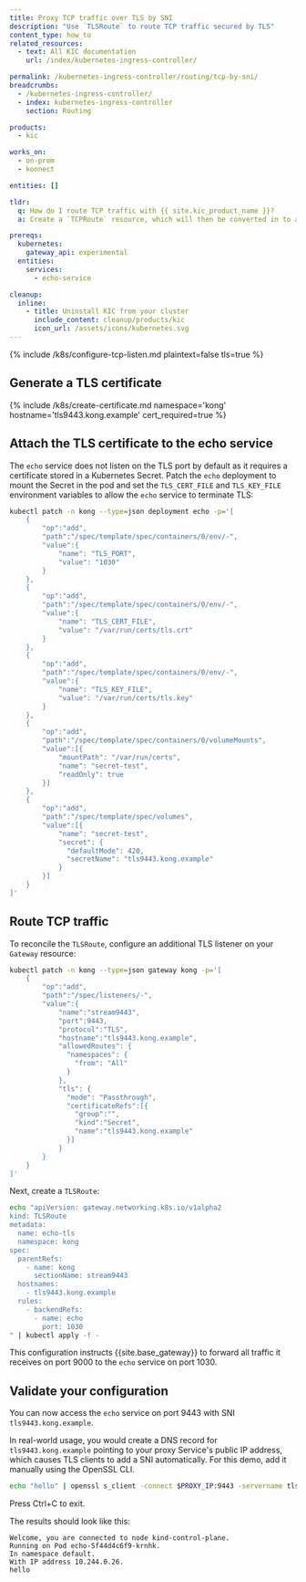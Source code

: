 ```yaml
---
title: Proxy TCP traffic over TLS by SNI
description: "Use `TLSRoute` to route TCP traffic secured by TLS"
content_type: how_to
related_resources:
  - text: All KIC documentation
    url: /index/kubernetes-ingress-controller/

permalink: /kubernetes-ingress-controller/routing/tcp-by-sni/
breadcrumbs:
  - /kubernetes-ingress-controller/
  - index: kubernetes-ingress-controller
    section: Routing

products:
  - kic

works_on:
  - on-prem
  - konnect

entities: []

tldr:
  q: How do I route TCP traffic with {{ site.kic_product_name }}?
  a: Create a `TCPRoute` resource, which will then be converted in to a [{{ site.base_gateway }} Service](/gateway/entities/service/) and [Route](/gateway/entities/route/). TLS passthrough is _not_ supported using `TCPIngress`.

prereqs:
  kubernetes:
    gateway_api: experimental
  entities:
    services:
      - echo-service

cleanup:
  inline:
    - title: Uninstall KIC from your cluster
      include_content: cleanup/products/kic
      icon_url: /assets/icons/kubernetes.svg
---
```


{% include /k8s/configure-tcp-listen.md plaintext=false tls=true %}

## Generate a TLS certificate

{% include /k8s/create-certificate.md namespace='kong' hostname='tls9443.kong.example' cert_required=true %}

## Attach the TLS certificate to the echo service

The `echo` service does not listen on the TLS port by default as it requires a certificate stored in a Kubernetes Secret. Patch the `echo` deployment to mount the Secret in the pod and set the `TLS_CERT_FILE` and `TLS_KEY_FILE` environment variables to allow the `echo` service to terminate TLS:

```bash
kubectl patch -n kong --type=json deployment echo -p='[
    {
        "op":"add",
        "path":"/spec/template/spec/containers/0/env/-",
        "value":{
            "name": "TLS_PORT",
            "value": "1030"
        }
    },
    {
        "op":"add",
        "path":"/spec/template/spec/containers/0/env/-",
        "value":{
            "name": "TLS_CERT_FILE",
            "value": "/var/run/certs/tls.crt"
        }
    },
    {
        "op":"add",
        "path":"/spec/template/spec/containers/0/env/-",
        "value":{
            "name": "TLS_KEY_FILE",
            "value": "/var/run/certs/tls.key"
        }
    },
    {
        "op":"add",
        "path":"/spec/template/spec/containers/0/volumeMounts",
        "value":[{
            "mountPath": "/var/run/certs",
            "name": "secret-test",
            "readOnly": true
        }]
    },
    {
        "op":"add",
        "path":"/spec/template/spec/volumes",
        "value":[{
            "name": "secret-test",
            "secret": {
              "defaultMode": 420,
              "secretName": "tls9443.kong.example"
            }
        }]
    }
]'
```

## Route TCP traffic

To reconcile the `TLSRoute`, configure an additional TLS listener on your `Gateway` resource:

```bash
kubectl patch -n kong --type=json gateway kong -p='[
    {
        "op":"add",
        "path":"/spec/listeners/-",
        "value":{
            "name":"stream9443",
            "port":9443,
            "protocol":"TLS",
            "hostname":"tls9443.kong.example",
            "allowedRoutes": {
              "namespaces": {
                "from": "All"
              }
            },
            "tls": {
              "mode": "Passthrough",
              "certificateRefs":[{
                "group":"",
                "kind":"Secret",
                "name":"tls9443.kong.example"
              }]
            }
        }
    }
]'
```

Next, create a `TLSRoute`:

```bash
echo "apiVersion: gateway.networking.k8s.io/v1alpha2
kind: TLSRoute
metadata:
  name: echo-tls
  namespace: kong
spec:
  parentRefs:
    - name: kong
      sectionName: stream9443
  hostnames:
    - tls9443.kong.example
  rules:
    - backendRefs:
      - name: echo
        port: 1030
" | kubectl apply -f -
```

This configuration instructs {{site.base_gateway}} to forward all traffic it receives on port 9000 to the `echo` service on port 1030.

## Validate your configuration

You can now access the `echo` service on port 9443 with SNI `tls9443.kong.example`.

In real-world usage, you would create a DNS record for `tls9443.kong.example` pointing to your proxy Service's public IP address, which causes TLS clients to add a SNI automatically. For this demo, add it manually using the OpenSSL CLI.

```bash
echo "hello" | openssl s_client -connect $PROXY_IP:9443 -servername tls9443.kong.example -quiet 2>/dev/null
```

Press Ctrl+C to exit.

The results should look like this:

```text
Welcome, you are connected to node kind-control-plane.
Running on Pod echo-5f44d4c6f9-krnhk.
In namespace default.
With IP address 10.244.0.26.
hello
```
